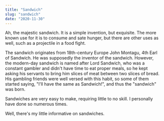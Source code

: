 ```yaml
---
title: "Sandwich"
slug: "sandwich"
date: "2020-11-30"
---
```


Ah, the majestic sandwich. It is a simple invention, but exquisite. The more known use for it is to consume and sate hunger, but there are other uses as well, such as a projectile in a food fight.

The sandwich originates from 18th-century Europe John Montagu, 4th Earl of Sandwich. He was supposedly the inventor of the sandwich. However, the modern-day sandwich is named after Lord Sandwich, who was a constant gambler and didn't have time to eat proper meals, so he kept asking his servants to bring him slices of meat between two slices of bread. His gambling friends were well versed with this habit, so some of them started saying, "I'll have the same as Sandwich!", and thus the "sandwich" was born. 

Sandwiches are very easy to make, requiring little to no skill. I personally have done so numerous times. 

Well, there's my little informative on sandwiches.
